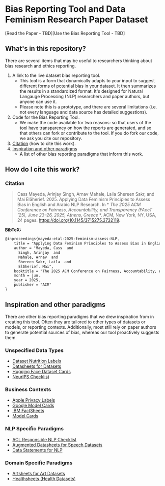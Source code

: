 # Bias Reporting Tool and Data Feminism Research Paper Dataset 

[Read the Paper - TBD][Use the Bias Reporting Tool - TBD] 

## What's in this repository? 
There are several items that may be useful to researchers thinking about bias research and ethics reporting. 
1. A link to the live dataset bias reporting tool.
   - This tool is a form that dynamically adapts to your input to suggest different forms of potential bias in your dataset. It then summarizes the results in a standardized format. It's designed for Natural Langauge Processing (NLP) researchers and paper authors, but anyone can use it. 
   - Please note this is a prototype, and there are several limitations (i.e. not every language and data source has detailed suggestions).
2. Code for the Bias Reporting Tool.
   - We make the code available for two reasons: so that users of the tool have transparency on how the reports are generated, and so that others can fork or contribute to the tool. If you do fork our code, we ask you cite our repository.
3. [Citation](#citation) (how to cite this work).
4. [Inspiration and other paradigms](#inspiration-and-other-paradigms) 
   - A list of other bias reporting paradigms that inform this work.
  
## How do I cite this work? 
### Citation 
> Cass Mayeda, Arinjay Singh, Arnav Mahale, Laila Shereen Sakr, and Mai ElSherief. 2025. Applying Data Feminism Principles to Assess Bias in English and Arabic NLP Research. In * *The 2025 ACM Conference on Fairness, Accountability, and Transparency (FAccT ’25), June 23–26, 2025, Athens, Greece* *. ACM, New York, NY, USA, 24 pages. https://doi.org/10.1145/3715275.3732119.

**BibTeX:**
```tex
@inproceedings{mayeda-etal-2025-feminism-assess-NLP,
    title = "Applying Data Feminism Principles to Assess Bias in English and Arabic NLP Research",
    author = "Mayeda, Cass  and
      Singh, Arinjay  and
      Mahale, Arnav  and
      Shereen Sakr, Laila  and
      ElSherief, Mai",
    booktitle = "The 2025 ACM Conference on Fairness, Accountability, and Transparency",
    month = jun,
    year = 2025,
    publisher = "ACM"
}
```
## Inspiration and other paradigms 
There are other bias reporting paradigms that we drew inspiration from in creating this tool. Often they are tailored to other types of datasets or models, or reporting contexts. Additionally, most still rely on paper authors to generate potential sources of bias, whereas our tool proactively suggests them.
### Unspecified Data Types 
- [Dataset Nutrition Labels](https://labelmaker.datanutrition.org/) 
- [Datasheets for Datasets](https://dl.acm.org/doi/10.1145/3458723)
- [Hugging Face Dataset Cards](https://huggingface.co/docs/hub/en/datasets-cards)
- [NeurIPS Checklist](https://neurips.cc/Conferences/2021/PaperInformation/PaperChecklist)
### Business Contexts 
- [Apple Privacy Labels](https://www.apple.com/privacy/)
- [Google Model Cards](https://modelcards.withgoogle.com/)
- [IBM FactSheets](https://ieeexplore.ieee.org/document/8843893)
- [Model Cards](https://modelcards.withgoogle.com/)
### NLP Specific Paradigms 
- [ACL Responsible NLP Checklist](https://aclrollingreview.org/responsibleNLPresearch/)
- [Augmented Datasheets for Speech Datasets](https://dl.acm.org/doi/10.1145/3593013.3594049)
- [Data Statements for NLP](https://direct.mit.edu/tacl/article/doi/10.1162/tacl_a_00041/43452/Data-Statements-for-Natural-Language-Processing) 
### Domain Specific Paradigms 
- [Artsheets for Art Datasets](https://datasets-benchmarks-proceedings.neurips.cc/paper_files/paper/2021/hash/9b8619251a19057cff70779273e95aa6-Abstract-round2.html) 
- [Healthsheets (Health Datasets)](https://dl.acm.org/doi/10.1145/3531146.3533239)
